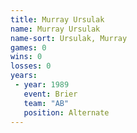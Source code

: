 ```yaml
---
title: Murray Ursulak
name: Murray Ursulak
name-sort: Ursulak, Murray
games: 0
wins: 0
losses: 0
years:
 - year: 1989
   event: Brier
   team: "AB"
   position: Alternate
---
```

